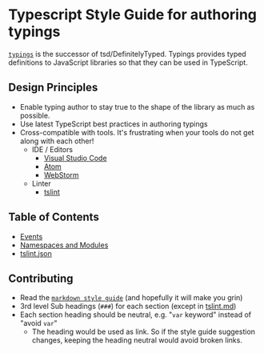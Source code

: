 # Typescript Style Guide for authoring typings
[`typings`](https://github.com/typings/typings) is the successor of tsd/DefinitelyTyped. Typings provides typed definitions to JavaScript libraries so that they can be used in TypeScript.

## Design Principles
* Enable typing author to stay true to the shape of the library as much as possible.
* Use latest TypeScript best practices in authoring typings
* Cross-compatible with tools. It's frustrating when your tools do not get along with each other!
  * IDE / Editors
    * [Visual Studio Code](https://github.com/Microsoft/vscode)
    * [Atom](https://atom.io/)
    * [WebStorm](https://www.jetbrains.com/webstorm/)
  * Linter
    * [tslint](https://github.com/palantir/tslint)

## Table of Contents
* [Events](events.md)
* [Namespaces and Modules](namespaces-and-modules.md)
* [tslint.json](tslint.md)

## Contributing
* Read the [`markdown style guide`](../markdown.md) (and hopefully it will make you grin)
* 3rd level Sub headings (`###`) for each section (except in [tslint.md](tslint.md))
* Each section heading should be neutral, e.g. "`var` keyword" instead of "avoid `var`"
  * The heading would be used as link. So if the style guide suggestion changes, keeping the heading neutral would avoid broken links.
